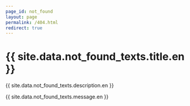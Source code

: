 ```yaml
---
page_id: not_found
layout: page
permalink: /404.html
redirect: true
---
```


<meta http-equiv="refresh" content="3; url={{ site.baseurl | prepend: site.url }}" />

<script>
// retrieve all translations from _data/not_found_texts.yml
const texts = {{ site.data.not_found_texts | jsonify }};
const lang  = navigator.language.slice(0,2);
const t     = texts[lang] || texts.en;

// set document title and content
document.title = t.title;
document.getElementById('lang-title').textContent = t.title;
document.getElementById('lang-description').textContent = t.description;
document.getElementById('lang-message').innerHTML = t.message;
</script>

<h1 id="lang-title"></h1>
<p id="lang-description"></p>
<div id="lang-message"></div>

<noscript>
  <h1>{{ site.data.not_found_texts.title.en }}</h1>
  <p>{{ site.data.not_found_texts.description.en }}</p>
  <div>{{ site.data.not_found_texts.message.en }}</div>
</noscript>
